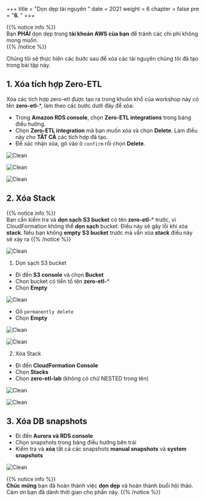 +++
title = "Dọn dẹp tài nguyên  "
date = 2021
weight = 6
chapter = false
pre = "<b>6. </b>"
+++

{{% notice info %}}  
Bạn **PHẢI** dọn dẹp trong **tài khoản AWS của bạn** để tránh các chi phí không mong muốn.  
{{% /notice %}}

Chúng tôi sẽ thực hiện các bước sau để xóa các tài nguyên chúng tôi đã tạo trong bài tập này.

## 1. Xóa tích hợp Zero-ETL
Xóa các tích hợp zero-etl được tạo ra trong khuôn khổ của workshop này có tên **zero-etl-***, làm theo các bước dưới đây để xóa:

+ Trong **Amazon RDS console**, chọn **Zero-ETL integrations** trong bảng điều hướng.
+ Chọn **Zero-ETL integration** mà bạn muốn xóa và chọn **Delete**. Làm điều này cho **TẤT CẢ** các tích hợp đã tạo.
+ Để xác nhận xóa, gõ vào ô `confirm` rồi chọn **Delete**.

![Clean](/images/7.clean/1.png)

![Clean](/images/7.clean/2.png)

![Clean](/images/7.clean/3.png)

## 2. Xóa Stack

{{% notice info %}}  
Bạn cần kiểm tra và **dọn sạch** **S3 bucket** có tên **zero-etl-*** trước, vì CloudFormation không thể **dọn sạch** bucket. Điều này sẽ gây lỗi khi xóa **stack**. Nếu bạn không **empty** **S3 bucket** trước mà vẫn xóa **stack** điều này sẽ xảy ra
{{% /notice %}}

![Clean](/images/7.clean/8.png)

1. Dọn sạch S3 bucket

+ Đi đến **S3 console** và chọn **Bucket**
+ Chọn bucket có tiền tố tên **zero-etl-*** 
+ Chọn **Empty**

![Clean](/images/7.clean/6.png)

+ Gõ `permanently delete`
+ Chọn **Empty**

![Clean](/images/7.clean/5.png)

![Clean](/images/7.clean/7.png)

2. Xóa Stack

+ Đi đến **CloudFormation Console**
+ Chọn **Stacks**
+ Chọn **zero-etl-lab** (không có chữ NESTED trong tên)

![Clean](/images/7.clean/4.png)

![Clean](/images/7.clean/11.png)

## 3. Xóa DB snapshots

+ Đi đến **Aurora và RDS console**
+ Chọn snapshots trong bảng điều hướng bên trái
+ Kiểm tra và **xóa** tất cả các snapshots **manual snapshots** và **system snapshots**

![Clean](/images/7.clean/12.png)

{{% notice info %}}  
**Chúc mừng** bạn đã hoàn thành việc **dọn dẹp** và hoàn thành buổi hội thảo. Cảm ơn bạn đã dành thời gian cho phần này.
{{% /notice %}}